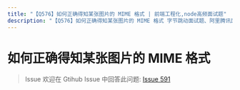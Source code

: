 ```yaml
---
title: "【Q576】如何正确得知某张图片的 MIME 格式 | 前端工程化,node高频面试题"
description: "【Q576】如何正确得知某张图片的 MIME 格式 字节跳动面试题、阿里腾讯面试题、美团小米面试题。"
---
```


# 如何正确得知某张图片的 MIME 格式

> Issue
> 欢迎在 Gtihub Issue 中回答此问题: [Issue 591](https://github.com/shfshanyue/Daily-Question/issues/591)
